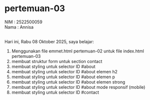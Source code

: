# pertemuan-03

NIM : 2522500059<br>
Nama : Annisa<br><br>

Hari ini, Rabu 08 Oktober 2025, saya belajar:
<ol>
 <li>Menggunakan file emmet.html pertemuan-02 untuk file index.html pertemuan-03</li>
 <li>membuat struktur form untuk section contact</li>
 <li>membuat styling untuk selector ID #about</li>
 <li>membuat styling untuk selector ID #about elemen h2</li>
 <li>membuat styling untuk selector ID #about elemen p</li>
 <li>membuat styling untuk selector ID #about elemen strong</li>
 <li>membuat styling untuk selector ID #about mode responsif (mobile)</li>
 <li>membuat styling untuk selector ID #contact</li>
</ol>